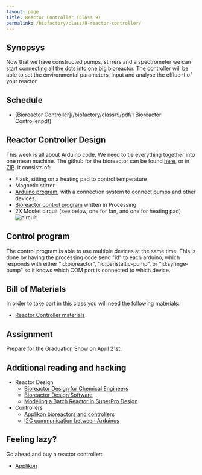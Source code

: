 ```yaml
---
layout: page
title: Reactor Controller (Class 9)
permalink: /biofactory/class/9-reactor-controller/
---
```


## Synopsys

Now that we have constructed pumps, stirrers and a spectrometer we can start connecting all the dots into one big bioreactor. The controller will be able to set the environmental parameters, input and analyse the effluent of your reactor. 

## Schedule

* [Bioreactor Controller](/biofactory/class/9/pdf/1 Bioreactor Controller.pdf)

## Reactor Controller Design

This week is all about Arduino code. We need to tie everything together into one mean machine.
The github for the bioreactor can be found [here](https://github.com/BioHackAcademy/BHA_Bioreactor), or in [ZIP](https://github.com/BioHackAcademy/BHA_Bioreactor/archive/master.zip). It consists of:

* Flask, sitting on a heating pad to control temperature 
* Magnetic stirrer
* [Arduino program](https://github.com/BioHackAcademy/BHA_Bioreactor/tree/master/Arduino/Bioreactor), with a connection system to connect pumps and other devices.
* [Bioreactor control program](https://github.com/BioHackAcademy/BHA_Bioreactor/blob/master/BioreactorControl/BioreactorControl.pde) written in Processing
* 2X Mosfet circuit (see below, one for fan, and one for heating pad) ![circuit](https://raw.githubusercontent.com/BioHackAcademy/BHA_Bioreactor/master/mosfet%20circuit.jpg)

## Control program

The control program is able to use multiple devices at the same time. This is done by having the processing code send "id" to each arduino, which responds with either "id:bioreactor", "id:peristaltic-pump", or "id:syringe-pump" so it knows which COM port is connected to which device.

## Bill of Materials

In order to take part in this class you will need the following materials:

* [Reactor Controller materials](/biofactory/class/9/bioreactor-materials/)

## Assignment

Prepare for the Graduation Show on April 21st.

## Additional reading and hacking

* Reactor Design
  * [Bioreactor Design for Chemical Engineers](http://d.umn.edu/~rdavis/courses/che4601/notes/BioreactorDesignForChEs.pdf)
  * [Bioreactor Design Software](http://www.bioreactordesign.org)
  * [Modeling a Batch Reactor in SuperPro Design](https://www.youtube.com/watch?v=MLfonzyG3T0)
* Controllers
  * [Applikon bioreactors and controllers](http://www.applikon-bio.com/cms3/index.php?option=com_content&view=article&id=344&Itemid=45)
  * [I2C communication between Arduinos](http://www.instructables.com/id/I2C-between-Arduinos/)
  

## Feeling lazy?

Go ahead and buy a reactor controller:

* [Applikon](https://www.applikon-biotechnology.us/products/bioreactors)
